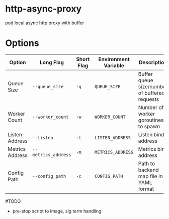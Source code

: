 # http-async-proxy
pod local async http proxy with buffer

# Options

| Option          | Long Flag         | Short Flag | Environment Variable | Description                                    | Default Value      |
|-----------------|-------------------|------------|----------------------|------------------------------------------------|--------------------|
| Queue Size      | `--queue_size`    | `-q`       | `QUEUE_SIZE`         | Buffer queue size/number of buffered requests  | `100`              |
| Worker Count    | `--worker_count`  | `-w`       | `WORKER_COUNT`       | Number of worker goroutines to spawn           | `5`                |
| Listen Address  | `--listen`        | `-l`       | `LISTEN_ADDRESS`     | Listen bind address                            | `:8080`            |
| Metrics Address | `--metrics_address` | `-m`      | `METRICS_ADDRESS`    | Metrics bind address                           | `:9091`            |
| Config Path     | `--config_path`   | `-c`       | `CONFIG_PATH`        | Path to backend map file in YAML format        | `/etc/backends.yaml` |


#TODO 
- pre-stop script to image, sig term handling
